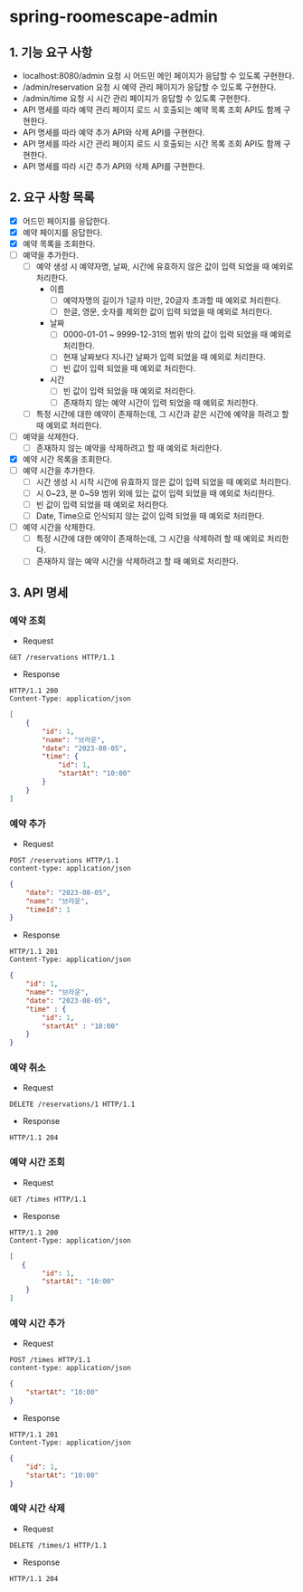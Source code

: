 # spring-roomescape-admin

## 1. 기능 요구 사항

- localhost:8080/admin 요청 시 어드민 메인 페이지가 응답할 수 있도록 구현한다.
- /admin/reservation 요청 시 예약 관리 페이지가 응답할 수 있도록 구현한다.
- /admin/time 요청 시 시간 관리 페이지가 응답할 수 있도록 구현한다.
- API 명세를 따라 예약 관리 페이지 로드 시 호출되는 예약 목록 조회 API도 함께 구현한다.
- API 명세를 따라 예약 추가 API와 삭제 API를 구현한다.
- API 명세를 따라 시간 관리 페이지 로드 시 호출되는 시간 목록 조회 API도 함께 구현한다.
- API 명세를 따라 시간 추가 API와 삭제 API를 구현한다. 

## 2. 요구 사항 목록

- [x] 어드민 페이지를 응답한다.
- [x] 예약 페이지를 응답한다.
- [x] 예약 목록을 조회한다.
- [ ] 예약을 추가한다.
  - [ ] 예약 생성 시 예약자명, 날짜, 시간에 유효하지 않은 값이 입력 되었을 때 예외로 처리한다.
    - 이름
      - [ ] 예약자명의 길이가 1글자 미만, 20글자 초과할 때 예외로 처리한다.
      - [ ] 한글, 영문, 숫자를 제외한 값이 입력 되었을 때 예외로 처리한다.
    - 날짜
      - [ ] 0000-01-01 ~ 9999-12-31의 범위 밖의 값이 입력 되었을 때 예외로 처리한다.
      - [ ] 현재 날짜보다 지나간 날짜가 입력 되었을 때 예외로 처리한다.
      - [ ] 빈 값이 입력 되었을 때 예외로 처리한다.
    - 시간
      - [ ] 빈 값이 입력 되었을 때 예외로 처리한다.
      - [ ] 존재하지 않는 예약 시간이 입력 되었을 때 예외로 처리한다.
  - [ ] 특정 시간에 대한 예약이 존재하는데, 그 시간과 같은 시간에 예약을 하려고 할 때 예외로 처리한다.
- [ ] 예약을 삭제한다.
  - [ ] 존재하지 않는 예약을 삭제하려고 할 때 예외로 처리한다.
- [x] 예약 시간 목록을 조회한다.
- [ ] 예약 시간을 추가한다.
  - [ ] 시간 생성 시 시작 시간에 유효하지 않은 값이 입력 되었을 때 예외로 처리한다.
  - [ ] 시 0~23, 분 0~59 범위 외에 있는 값이 입력 되었을 때 예외로 처리한다.
  - [ ] 빈 값이 입력 되었을 때 예외로 처리한다.
  - [ ] Date, Time으로 인식되지 않는 값이 입력 되었을 때 예외로 처리한다.
- [ ] 예약 시간을 삭제한다.
  - [ ] 특정 시간에 대한 예약이 존재하는데, 그 시간을 삭제하려 할 때 예외로 처리한다.
  - [ ] 존재하지 않는 예약 시간을 삭제하려고 할 때 예외로 처리한다.
## 3. API 명세

### 예약 조회
- Request
```http request
GET /reservations HTTP/1.1
```
- Response
```http request
HTTP/1.1 200
Content-Type: application/json
```
```json
[
    {
        "id": 1,
        "name": "브라운",
        "date": "2023-08-05",
        "time": {
            "id": 1,
            "startAt": "10:00"
        }
    }
]
```

### 예약 추가
- Request
```http request
POST /reservations HTTP/1.1
content-type: application/json
```
```json
{
    "date": "2023-08-05",
    "name": "브라운",
    "timeId": 1
}
```
- Response
```http request
HTTP/1.1 201
Content-Type: application/json
```
```json
{
    "id": 1,
    "name": "브라운",
    "date": "2023-08-05",
    "time" : {
        "id": 1,
        "startAt" : "10:00"
    }
}
```

### 예약 취소
- Request
```http request
DELETE /reservations/1 HTTP/1.1
```
- Response
```http request
HTTP/1.1 204
```

### 예약 시간 조회
- Request
```http request
GET /times HTTP/1.1
```
- Response
```http request
HTTP/1.1 200 
Content-Type: application/json
```
```json
[
   {
        "id": 1,
        "startAt": "10:00"
    }
]
```

### 예약 시간 추가
- Request
```http request
POST /times HTTP/1.1
content-type: application/json
```
```json
{
    "startAt": "10:00"
}
```
- Response
```http request
HTTP/1.1 201
Content-Type: application/json
```
```json
{
    "id": 1,
    "startAt": "10:00"
}
```

### 예약 시간 삭제
- Request
```http request
DELETE /times/1 HTTP/1.1
```
- Response
```http request
HTTP/1.1 204
```
